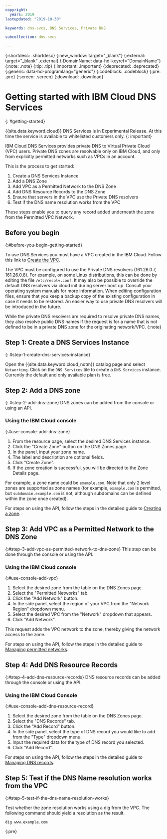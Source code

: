 ```yaml
---
copyright:
  years: 2019
lastupdated: "2019-10-30"

keywords: dns-svcs, DNS Services, Private DNS

subcollection: dns-svcs

---
```


{:shortdesc: .shortdesc}
{:new_window: target="_blank"}
{:external: target="_blank" .external}
{:DomainName: data-hd-keyref="DomainName"}
{:note: .note}
{:tip: .tip}
{:important: .important}
{:deprecated: .deprecated}
{:generic: data-hd-programlang="generic"}
{:codeblock: .codeblock}
{:pre: .pre}
{:screen: .screen}
{:download: .download}

# Getting started with IBM Cloud DNS Services
{: #getting-started}

{{site.data.keyword.cloud}} DNS Services is in Experimental Release. At this time the service is available to whitelisted customers only.
{: important}

IBM Cloud DNS Services provides private DNS to Virtual Private Cloud (VPC) users. Private DNS zones are resolvable only on IBM Cloud, and only from explicitly permitted networks such as VPCs in an account.

This is the process to get started:

1. Create a DNS Services Instance
1. Add a DNS Zone
1. Add VPC as a Permitted Network to the DNS Zone
1. Add DNS Resource Records to the DNS Zone
1. Ensure that servers in the VPC use the Private DNS resolvers
1. Test if the DNS name resolution works from the VPC

These steps enable you to query any record added underneath the zone from the Permitted VPC Network.

## Before you begin
{:#before-you-begin-getting-started}

To use DNS Services you must have a VPC created in the IBM Cloud. Follow this link to [Create the VPC](/docs/vpc-on-classic?topic=vpc-on-classic-creating-a-vpc-using-the-ibm-cloud-console).

The VPC must be configured to use the Private DNS resolvers (161.26.0.7, 161.26.0.8). For example, on some Linux distributions, this can be done by editing the file `/etc/resolv.conf`. It may also be possible to override the default DNS resolvers via cloud init during server boot up. Consult your operating system manuals for more information. When editing configuration files, ensure that you keep a backup copy of the existing configuration in case it needs to be restored. An easier way to use private DNS resolvers will be introduced in the future.

While the private DNS resolvers are required to resolve private DNS names, they also resolve public DNS names if the request is for a name that is not defined to be in a private DNS zone for the originating network/VPC.
{:note}

## Step 1: Create a DNS Services Instance
{: #step-1-create-dns-services-instance}

Open the {{site.data.keyword.cloud_notm}} catalog page and select `Networking`. Click on the `DNS Services` tile to create a `DNS Services` instance. Currently the default and only available plan is free.

## Step 2: Add a DNS zone
{: #step-2-add-dns-zone}
DNS zones can be added from the console or using an API.

### Using the IBM Cloud console
{:#use-console-add-dns-zone}
1. From the resource page, select the desired DNS Services instance.
1. Click the "Create Zone" button on the DNS Zones page.
1. In the panel, input your zone name.
1. The label and description are optional fields.
1. Click "Create Zone".
1. If the zone creation is successful, you will be directed to the Zone Details page.

For example, a zone name could be `example.com`. Note that only 2 level zones are supported as zone names (for example, `example.com` is permitted, but `subdomain.example.com` is not, although subdomains can be defined within the zone once created).

For steps on using the API, follow the steps in the detailed guide to [Creating a zone](/docs/dns-svcs?topic=dns-svcs-managing-dns-zones-api#managing-dns-zones-api).


## Step 3: Add VPC as a Permitted Network to the DNS Zone
{:#step-3-add-vpc-as-permitted-network-to-dns-zone}
This step can be done through the console or using the API.

### Using the IBM Cloud console
{:#use-console-add-vpc}
1. Select the desired zone from the table on the DNS Zones page.
1. Select the "Permitted Networks" tab.
1. Click the "Add Network" button.
1. In the side panel, select the region of your VPC from the "Network Region" dropdown menu.
1. Select the desired VPC from the "Network" dropdown that appears.
1. Click "Add Network".

This request adds the VPC network to the zone, thereby giving the network access to the zone.

For steps on using the API, follow the steps in the detailed guide to [Managing permitted networks](/docs/dns-svcs?topic=dns-svcs-managing-permitted-networks-api#managing-permitted-networks-api).


## Step 4: Add DNS Resource Records
{:#step-4-add-dns-resource-records}
DNS resource records can be added through the console or using the API.

### Using the IBM Cloud Console
{:#use-console-add-dns-resource-record}
1. Select the desired zone from the table on the DNS Zones page.
1. Select the "DNS Records" tab.
1. Click the "Add Record" button.
1. In the side panel, select the type of DNS record you would like to add from the "Type" dropdown menu.
1. Input the required data for the type of DNS record you selected.
1. Click "Add Record".

For steps on using the API, follow the steps in the detailed guide to [Managing DNS records](/docs/dns-svcs?topic=dns-svcs-managing-dns-records-api#managing-dns-records-api).

## Step 5: Test if the DNS Name resolution works from the VPC
{:#step-5-test-if-the-dns-name-resolution-works}

Test whether the zone resolution works using a dig from the VPC. The following command should yield a resolution as the result.

```shell
dig www.example.com
```
{:pre}
